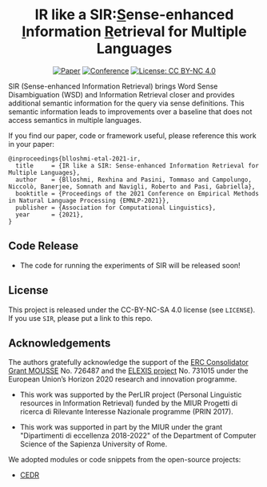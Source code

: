 <div align="center">    

# IR like a SIR:<u>S</u>ense-enhanced <u>I</u>nformation <u>R</u>etrieval for Multiple Languages

[![Paper](https://img.shields.io/badge/paper-EMNLP--Proceedings-brightgreen)](https://aclanthology.org/2021.emnlp-main.79/)
[![Conference](https://img.shields.io/badge/emnlp-EMNLP--2021-blue)](https://2021.emnlp.org/)
[![License: CC BY-NC 4.0](https://img.shields.io/badge/License-CC%20BY--NC%204.0-lightgrey.svg)](https://creativecommons.org/licenses/by-nc/4.0/)

</div>

SIR (Sense-enhanced Information Retrieval) brings Word Sense Disambiguation (WSD) and Information Retrieval closer and provides additional semantic information for the query via sense definitions. This semantic information leads to improvements over a baseline that does not access semantics in multiple languages.


If you find our paper, code or framework useful, please reference this work in your paper:

```
@inproceedings{blloshmi-etal-2021-ir,
  title     = {IR like a SIR: Sense-enhanced Information Retrieval for Multiple Languages},
  author    = {Blloshmi, Rexhina and Pasini, Tommaso and Campolungo, Niccolò, Banerjee, Somnath and Navigli, Roberto and Pasi, Gabriella},
  booktitle = {Proceedings of the 2021 Conference on Empirical Methods in Natural Language Processing {EMNLP-2021}},
  publisher = {Association for Computational Linguistics},
  year      = {2021},
}

```

## Code Release 
* The code for running the experiments of SIR will be released soon!


## License
This project is released under the CC-BY-NC-SA 4.0 license (see `LICENSE`). If you use `SIR`, please put a link to this repo.

## Acknowledgements
The authors gratefully acknowledge the support of the [ERC Consolidator Grant MOUSSE](http://mousse-project.org) No. 726487 and the [ELEXIS project](https://elex.is/) No. 731015 under the European Union’s Horizon 2020 research and innovation programme.

* This work was supported by the PerLIR project (Personal Linguistic resources in Information Retrieval) funded by the MIUR Progetti di ricerca di Rilevante Interesse Nazionale programme (PRIN 2017).

* This work was supported in part by the MIUR under the grant "Dipartimenti di eccellenza 2018-2022" of the Department of Computer Science of the Sapienza University of Rome.

We adopted modules or code snippets from the open-source projects:
* [CEDR](https://github.com/Georgetown-IR-Lab/cedr) 
